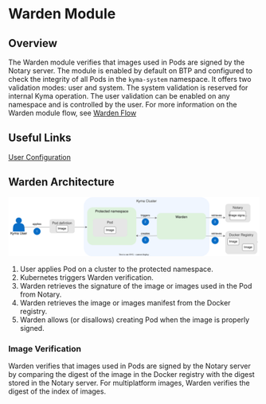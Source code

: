 # Warden Module

## Overview

The Warden module verifies that images used in Pods are signed by the Notary server.
The module is enabled by default on BTP and configured to check the integrity of all Pods in the `kyma-system` namespace.
It offers two validation modes: user and system. The system validation is reserved for internal Kyma operation. The user validation can be enabled on any namespace and is controlled by the user.
For more information on the Warden module flow, see [Warden Flow](00-01-overview-flow.md)

## Useful Links

[User Configuration](tutorials/01-10-configure-user.md)

## Warden Architecture

![Architecture](../assets/user_architecture.svg)

1. User applies Pod on a cluster to the protected namespace.
2. Kubernetes triggers Warden verification.
3. Warden retrieves the signature of the image or images used in the Pod from Notary.
4. Warden retrieves the image or images manifest from the Docker registry.
5. Warden allows (or disallows) creating Pod when the image is properly signed.

### Image Verification

Warden verifies that images used in Pods are signed by the Notary server by comparing the digest of the image in the Docker registry with the digest stored in the Notary server.
For multiplatform images, Warden verifies the digest of the index of images.
